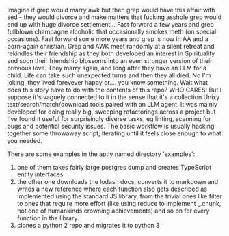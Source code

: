 Imagine if grep would marry awk but then grep would have this affair with sed - they would divorce and make matters that fucking asshole grep would end up with huge divorce settlement... Fast forward a few years and grep fullblown champagne alcoholic that occasionally smokes meth (on special occasions). Fast forward some more years and grep is now in AA and a born-again christian. Grep and AWK meet randomly at a silent retreat and rekindles their friendship as they both developed an interest in Spirituality and soon their friendship blossoms into an even stronger version of their previous love. They marry again, and long after they have an LLM for a child.
Life can take such unexpected turns and then they all died. No I'm joking, they lived forevever happy or.... you know something.
Wait what does this story have to do with the contents of this repo? WHO CARES! But I suppose it's vaguely connected to it in the sense that it's a collection Unixy text/search/match/download tools paired with an LLM agent. It was mainly developed for doing really big, sweeping refactorings across a project but I've found it useful for surprisingly diverse tasks, eg linting, scanning for bugs and potential security issues. The basic workflow is usually hacking together some throwaway script, iterating until it feels close enough to what you needed.

There are some examples in the aptly named directory 'examples':
1) one of them takes fairly large postgres dump and creates TypeScript entity interfaces
2) the other one downloads the lodash docs, converts it to markdown and writes a new reference where each function also gets described as implemented using the standard JS library, from the trivial ones like filter to ones that require more effort (like using reduce to implement _.chunk, not one of humankinds crowning achievements) and so on for every function in the library.
3) clones a python 2 repo and migrates it to python 3

